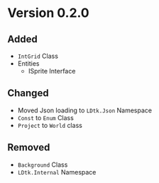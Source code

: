 # Version 0.2.0

## Added

-   `IntGrid` Class
-   Entities
    -   ISprite Interface

## Changed

-   Moved Json loading to `LDtk.Json` Namespace
-   `Const` to `Enum` Class
-   `Project` to `World` class

## Removed

-   `Background` Class
-   `LDtk.Internal` Namespace
